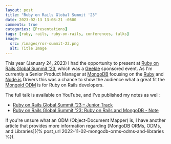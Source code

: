 ```yaml
---
layout: post
title: "Ruby on Rails Global Summit '23"
date: 2023-02-13 13:08:21 -0500
comments: true
categories: [Presentations]
tags: [ruby, rails, ruby-on-rails, conferences, talks]
image:
  src: /images/ror-summit-23.png
  alt: Title Image
---
```


This year (January 24, 2023) I had the opportunity to present at [Ruby on Rails Global Summit '23](https://geekle.us/schedule/ruby), which was a [Geekle](https://geekle.us/) sponsored event. As I'm currently a Senior Product Manager at [MongoDB](https://www.mongodb.com/) focusing on the [Ruby](https://www.mongodb.com/docs/ruby-driver/current/) and [Node.js](https://www.mongodb.com/docs/drivers/node/current/) Drivers this was a chance to show the audience what a great fit the [Mongoid ODM](https://www.mongodb.com/docs/mongoid/current/) is for Ruby on Rails developers.

The full talk is available on YouTube, and I've published my notes as well:
* [Ruby on Rails Global Summit '23 – Junior Track](https://www.youtube.com/live/UCdVBOJI3Ow?feature=share&t=17876)
* [Ruby on Rails Global Summit '23: Ruby on Rails and MongoDB - Note](https://gist.github.com/alexbevi/e25f0214c1d131db27043e38fc5069d3)

If you're unsure what an ODM (Object-Document Mapper) is, I have another article that provides more information regarding [MongoDB ORMs, ODMs, and Libraries]({% post_url 2022-11-02-mongodb-orms-odms-and-libraries %}).